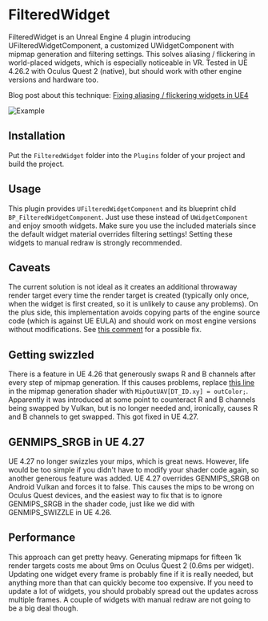 # FilteredWidget

FilteredWidget is an Unreal Engine 4 plugin introducing UFilteredWidgetComponent, a customized UWidgetComponent with mipmap generation and filtering settings.
This solves aliasing / flickering in world-placed widgets, which is especially noticeable in VR.
Tested in UE 4.26.2 with Oculus Quest 2 (native), but should work with other engine versions and hardware too.

Blog post about this technique:
[Fixing aliasing / flickering widgets in UE4](https://hollowdilnik.com/2021/01/09/widget-filtering.html)

![Example](example.png)

## Installation
Put the `FilteredWidget` folder into the `Plugins` folder of your project and build the project.

## Usage
This plugin provides `UFilteredWidgetComponent` and its blueprint child `BP_FilteredWidgetComponent`.
Just use these instead of `UWidgetComponent` and enjoy smooth widgets.
Make sure you use the included materials since the default widget material overrides filtering settings!
Setting these widgets to manual redraw is strongly recommended.

## Caveats
The current solution is not ideal as it creates an additional throwaway render target every time the render target is created (typically only once, when the widget is first created, so it is unlikely to cause any problems).
On the plus side, this implementation avoids copying parts of the engine source code (which is against UE EULA) and should work on most engine versions without modifications.
See [this comment](https://github.com/hollowdilnik/filtered-widget/blob/main/FilteredWidget/Source/FilteredWidget/Private/FilteredWidgetComponent.cpp#L11) for a possible fix.

## Getting swizzled
There is a feature in UE 4.26 that generously swaps R and B channels after every step of mipmap generation.
If this causes problems, replace [this line](https://github.com/EpicGames/UnrealEngine/blob/a47b87395132f0454c285dc6ec488dece4d45c9c/Engine/Shaders/Private/ComputeGenerateMips.usf#L36) in the mipmap generation shader with `MipOutUAV[DT_ID.xy] = outColor;`.
Apparently it was introduced at some point to counteract R and B channels being swapped by Vulkan, but is no longer needed and, ironically, causes R and B channels to get swapped.
This got fixed in UE 4.27.

## GENMIPS_SRGB in UE 4.27
UE 4.27 no longer swizzles your mips, which is great news.
However, life would be too simple if you didn't have to modify your shader code again, so another generous feature was added.
UE 4.27 overrides GENMIPS_SRGB on Android Vulkan and forces it to false.
This causes the mips to be wrong on Oculus Quest devices, and the easiest way to fix that is to ignore GENMIPS_SRGB in the shader code, just like we did with GENMIPS_SWIZZLE in UE 4.26.

## Performance
This approach can get pretty heavy.
Generating mipmaps for fifteen 1k render targets costs me about 9ms on Oculus Quest 2 (0.6ms per widget).
Updating one widget every frame is probably fine if it is really needed, but anything more than that can quickly become too expensive.
If you need to update a lot of widgets, you should probably spread out the updates across multiple frames.
A couple of widgets with manual redraw are not going to be a big deal though.
